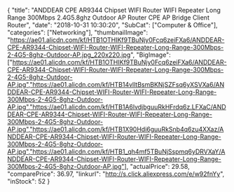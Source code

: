 {
	"title": "ANDDEAR CPE AR9344 Chipset WIFI Router WIFI Repeater Long Range 300Mbps 2.4G5.8ghz Outdoor AP Router CPE AP Bridge Client Router",
	"date": "2018-10-31 10:30:20",
	"SubCat": ["Computer & Office"],
	"categories": ["Networking"],
	"thumbnailImage": "https://ae01.alicdn.com/kf/HTB1OTHIKf9TBuNjy0Fcq6zeiFXa6/ANDDEAR-CPE-AR9344-Chipset-WIFI-Router-WIFI-Repeater-Long-Range-300Mbps-2-4G5-8ghz-Outdoor-AP.jpg_220x220.jpg",
	"BigImage": ["https://ae01.alicdn.com/kf/HTB1OTHIKf9TBuNjy0Fcq6zeiFXa6/ANDDEAR-CPE-AR9344-Chipset-WIFI-Router-WIFI-Repeater-Long-Range-300Mbps-2-4G5-8ghz-Outdoor-AP.jpg","https://ae01.alicdn.com/kf/HTB14vlltBsmBKNjSZFsq6yXSVXa6/ANDDEAR-CPE-AR9344-Chipset-WIFI-Router-WIFI-Repeater-Long-Range-300Mbps-2-4G5-8ghz-Outdoor-AP.jpg","https://ae01.alicdn.com/kf/HTB1A6lvdjbguuRkHFrdq6z.LFXaC/ANDDEAR-CPE-AR9344-Chipset-WIFI-Router-WIFI-Repeater-Long-Range-300Mbps-2-4G5-8ghz-Outdoor-AP.jpg","https://ae01.alicdn.com/kf/HTB1X90Hdi6guuRkSnb4q6zu4XXaz/ANDDEAR-CPE-AR9344-Chipset-WIFI-Router-WIFI-Repeater-Long-Range-300Mbps-2-4G5-8ghz-Outdoor-AP.jpg","https://ae01.alicdn.com/kf/HTB1_qh4mf5TBuNjSspmq6yDRVXaY/ANDDEAR-CPE-AR9344-Chipset-WIFI-Router-WIFI-Repeater-Long-Range-300Mbps-2-4G5-8ghz-Outdoor-AP.jpg"],
	"actualPrice": 29.58,
	"comparePrice": 36.97,
	"linkurl": "http://s.click.aliexpress.com/e/w92fnYy",
	"inStock": 52
}
